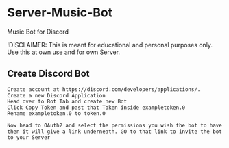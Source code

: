 # Server-Music-Bot
Music Bot for Discord

!DISCLAIMER: This is meant for educational and personal purposes only. Use this at own use and for own Server.

## Create Discord Bot
    Create account at https://discord.com/developers/applications/.
    Create a new Discord Application 
    Head over to Bot Tab and create new Bot
    Click Copy Token and past that Token inside exampletoken.0
    Rename exampletoken.0 to token.0

    Now head to OAuth2 and select the permissions you wish the bot to have then it will give a link underneath. GO to that link to invite the bot to your Server